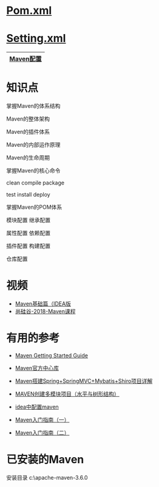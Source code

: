 # [Pom.xml](https://maven.apache.org/pom.html)

# [Setting.xml](https://maven.apache.org/settings.html)


[Maven配置](https://github.com/stevenli91748/Engineering-special/blob/master/Maven/Maven配置.md)|
---|



# 知识点

掌握Maven的体系结构

Maven的整体架构

Maven的插件体系

Maven的内部运作原理

Maven的生命周期

掌握Maven的核心命令

clean  compile  package

test  install  deploy

掌握Maven的POM体系

模块配置  继承配置

属性配置  依赖配置

插件配置  构建配置

仓库配置


# 视频

* [Maven基础篇（IDEA版](https://www.bilibili.com/video/av54119831/?spm_id_from=333.788.videocard.2)
* [尚硅谷-2018-Maven课程](https://www.bilibili.com/video/av71959337?from=search&seid=3444294724672188002)

# 有用的参考
* [Maven Getting Started Guide](https://maven.apache.org/guides/getting-started/index.html)
* [Maven官方中心库](https://mvnrepository.com)

* [Maven搭建Spring+SpringMVC+Mybatis+Shiro项目详解](https://blog.csdn.net/userrefister/article/details/72760424)
* [MAVEN创建多模块项目（水平与树形结构）](https://blog.csdn.net/zhshulin/article/details/53001750)
* [idea中配置maven](https://blog.csdn.net/nba_linshuhao/article/details/82715485)
* [Maven入门指南（一）](http://ifeve.com/maven-1/)
* [Maven入门指南（二）](http://ifeve.com/maven-2/)

# 已安装的Maven
安装目录
c:\apache-maven-3.6.0

